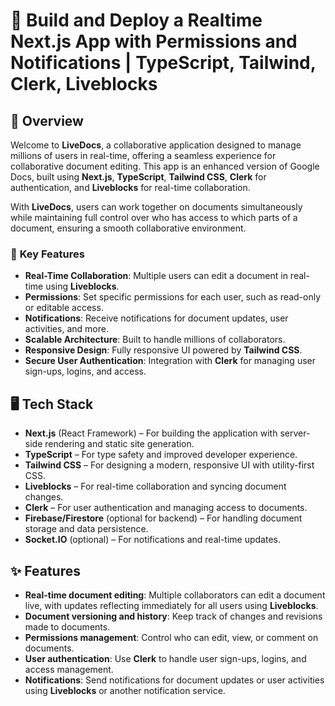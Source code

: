 # 📝 **Build and Deploy a Realtime Next.js App with Permissions and Notifications** | **TypeScript**, **Tailwind**, **Clerk**, **Liveblocks**

## 🚀 **Overview**

Welcome to **LiveDocs**, a collaborative application designed to manage millions of users in real-time, offering a seamless experience for collaborative document editing. This app is an enhanced version of Google Docs, built using **Next.js**, **TypeScript**, **Tailwind CSS**, **Clerk** for authentication, and **Liveblocks** for real-time collaboration.

With **LiveDocs**, users can work together on documents simultaneously while maintaining full control over who has access to which parts of a document, ensuring a smooth collaborative environment.

### 🔑 **Key Features**
- **Real-Time Collaboration**: Multiple users can edit a document in real-time using **Liveblocks**.
- **Permissions**: Set specific permissions for each user, such as read-only or editable access.
- **Notifications**: Receive notifications for document updates, user activities, and more.
- **Scalable Architecture**: Built to handle millions of collaborators.
- **Responsive Design**: Fully responsive UI powered by **Tailwind CSS**.
- **Secure User Authentication**: Integration with **Clerk** for managing user sign-ups, logins, and access.

## 🖥️ **Tech Stack**

- **Next.js** (React Framework) – For building the application with server-side rendering and static site generation.
- **TypeScript** – For type safety and improved developer experience.
- **Tailwind CSS** – For designing a modern, responsive UI with utility-first CSS.
- **Liveblocks** – For real-time collaboration and syncing document changes.
- **Clerk** – For user authentication and managing access to documents.
- **Firebase/Firestore** (optional for backend) – For handling document storage and data persistence.
- **Socket.IO** (optional) – For notifications and real-time updates.

## ✨ **Features**
- **Real-time document editing**: Multiple collaborators can edit a document live, with updates reflecting immediately for all users using **Liveblocks**.
- **Document versioning and history**: Keep track of changes and revisions made to documents.
- **Permissions management**: Control who can edit, view, or comment on documents.
- **User authentication**: Use **Clerk** to handle user sign-ups, logins, and access management.
- **Notifications**: Send notifications for document updates or user activities using **Liveblocks** or another notification service.


